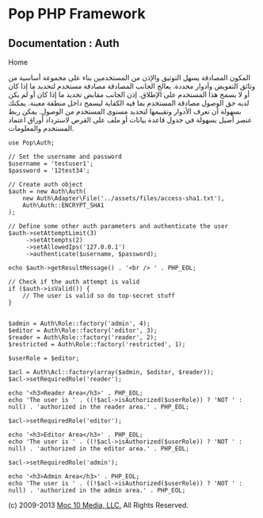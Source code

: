 Pop PHP Framework
=================

Documentation : Auth
--------------------

Home

المكون المصادقة يسهل التوثيق والإذن من المستخدمين بناء على مجموعة أساسية
من وثائق التفويض وأدوار محددة. يعالج الجانب المصادقة مصادقة مستخدم
لتحديد ما إذا كان أو لا يسمح هذا المستخدم على الإطلاق. إذن الجانب مقابض
تحديد ما إذا كان أو لم يكن لديه حق الوصول مصادقة المستخدم بما فيه
الكفاية ليسمح داخل منطقة معينة. يمكنك بسهولة أن تعرف الأدوار وتقييمها
لتحديد مستوى المستخدم من الوصول. يمكن ربط عنصر أصيل بسهولة في جدول قاعدة
بيانات أو ملف على القرص لاسترداد أوراق اعتماد المستخدم والمعلومات.

    use Pop\Auth;

    // Set the username and password
    $username = 'testuser1';
    $password = '12test34';

    // Create auth object
    $auth = new Auth\Auth(
        new Auth\Adapter\File('../assets/files/access-sha1.txt'),
        Auth\Auth::ENCRYPT_SHA1
    );

    // Define some other auth parameters and authenticate the user
    $auth->setAttemptLimit(3)
         ->setAttempts(2)
         ->setAllowedIps('127.0.0.1')
         ->authenticate($username, $password);

    echo $auth->getResultMessage() . '<br /> ' . PHP_EOL;

    // Check if the auth attempt is valid
    if ($auth->isValid()) {
        // The user is valid so do top-secret stuff
    }


    $admin = Auth\Role::factory('admin', 4);
    $editor = Auth\Role::factory('editor', 3);
    $reader = Auth\Role::factory('reader', 2);
    $restricted = Auth\Role::factory('restricted', 1);

    $userRole = $editor;

    $acl = Auth\Acl::factory(array($admin, $editor, $reader));
    $acl->setRequiredRole('reader');

    echo '<h3>Reader Area</h3>' . PHP_EOL;
    echo 'The user is ' . ((!$acl->isAuthorized($userRole)) ? 'NOT ' : null) . 'authorized in the reader area.' . PHP_EOL;

    $acl->setRequiredRole('editor');

    echo '<h3>Editor Area</h3>' . PHP_EOL;
    echo 'The user is ' . ((!$acl->isAuthorized($userRole)) ? 'NOT ' : null) . 'authorized in the editor area.' . PHP_EOL;

    $acl->setRequiredRole('admin');

    echo '<h3>Admin Area</h3>' . PHP_EOL;
    echo 'The user is ' . ((!$acl->isAuthorized($userRole)) ? 'NOT ' : null) . 'authorized in the admin area.' . PHP_EOL;

\(c) 2009-2013 [Moc 10 Media, LLC.](http://www.moc10media.com) All
Rights Reserved.
